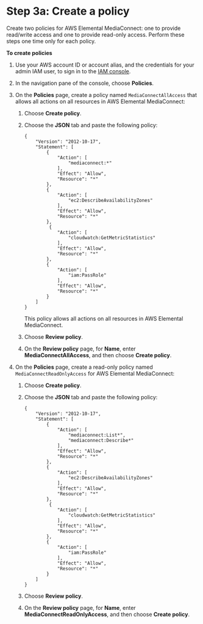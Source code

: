 # Step 3a: Create a policy<a name="setting-up-create-nonadmin-IAM-users-policies"></a>

Create two policies for AWS Elemental MediaConnect: one to provide read/write access and one to provide read\-only access\. Perform these steps one time only for each policy\.

**To create policies**

1. Use your AWS account ID or account alias, and the credentials for your admin IAM user, to sign in to the [IAM console](https://console.aws.amazon.com/iam)\.

1. In the navigation pane of the console, choose **Policies**\.

1. On the **Policies** page, create a policy named `MediaConnectAllAccess` that allows all actions on all resources in AWS Elemental MediaConnect:

   1. Choose **Create policy**\.

   1. Choose the **JSON** tab and paste the following policy:

      ```
      {
          "Version": "2012-10-17",
          "Statement": [
              {
                  "Action": [
                      "mediaconnect:*"
                  ],
                  "Effect": "Allow",
                  "Resource": "*"
              },
              {
                  "Action": [
                      "ec2:DescribeAvailabilityZones"
                  ],
                  "Effect": "Allow",
                  "Resource": "*"
              },
               {
                  "Action": [
                      "cloudwatch:GetMetricStatistics"
                  ],
                  "Effect": "Allow",
                  "Resource": "*"
              },
              {
                  "Action": [
                      "iam:PassRole"
                  ],
                  "Effect": "Allow",
                  "Resource": "*"
              }
          ]
      }
      ```

      This policy allows all actions on all resources in AWS Elemental MediaConnect\.

   1. Choose **Review policy**\.

   1. On the **Review policy** page, for **Name**, enter **MediaConnectAllAccess**, and then choose **Create policy**\.

1. On the **Policies** page, create a read\-only policy named `MediaConnectReadOnlyAccess` for AWS Elemental MediaConnect:

   1. Choose **Create policy**\.

   1. Choose the **JSON** tab and paste the following policy:

      ```
      {
          "Version": "2012-10-17",
          "Statement": [
              {
                  "Action": [
                      "mediaconnect:List*",
                      "mediaconnect:Describe*"
                  ],
                  "Effect": "Allow",
                  "Resource": "*"
              },
              {
                  "Action": [
                      "ec2:DescribeAvailabilityZones"
                  ],
                  "Effect": "Allow",
                  "Resource": "*"
              },
               {
                  "Action": [
                      "cloudwatch:GetMetricStatistics"
                  ],
                  "Effect": "Allow",
                  "Resource": "*"
              },
              {
                  "Action": [
                      "iam:PassRole"
                  ],
                  "Effect": "Allow",
                  "Resource": "*"
              }
          ]
      }
      ```

   1. Choose **Review policy**\.

   1. On the **Review policy** page, for **Name**, enter **MediaConnectReadOnlyAccess**, and then choose **Create policy**\.